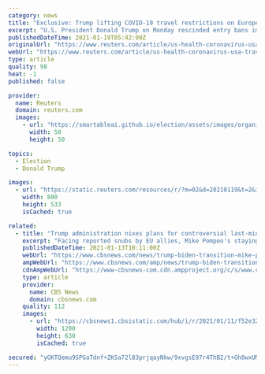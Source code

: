 ```yaml
---
category: news
title: "Exclusive: Trump lifting COVID-19 travel restrictions on Europe, UK, Brazil - sources"
excerpt: "U.S. President Donald Trump on Monday rescinded entry bans imposed because of the coronavirus on most non-U.S. citizens arriving from Brazil and much of Europe effective Jan. 26, two officials briefed on the matter told Reuters."
publishedDateTime: 2021-01-19T05:42:00Z
originalUrl: "https://www.reuters.com/article/us-health-coronavirus-usa-travel-exclusi/biden-to-block-trumps-plan-to-lift-covid-19-european-travel-restrictions-idUSKBN29N20Y"
webUrl: "https://www.reuters.com/article/us-health-coronavirus-usa-travel-exclusi/biden-to-block-trumps-plan-to-lift-covid-19-european-travel-restrictions-idUSKBN29N20Y"
type: article
quality: 98
heat: -1
published: false

provider:
  name: Reuters
  domain: reuters.com
  images:
    - url: "https://smartableai.github.io/election/assets/images/organizations/reuters.com-50x50.jpg"
      width: 50
      height: 50

topics:
  - Election
  - Donald Trump

images:
  - url: "https://static.reuters.com/resources/r/?m=02&d=20210119&t=2&i=1548250195&r=LYNXMPEH0H19C&w=800"
    width: 800
    height: 533
    isCached: true

related:
  - title: "Trump administration nixes plans for controversial last-minute foreign trips to Europe and Taiwan"
    excerpt: "Facing reported snubs by EU allies, Mike Pompeo's staying home, and Ambassador Kelly Craft won't visit Taiwan – a trip that would have infuriated China."
    publishedDateTime: 2021-01-13T10:11:00Z
    webUrl: "https://www.cbsnews.com/news/trump-biden-transition-mike-pompeo-kelly-craft-europe-taiwan-travel-cancelled/"
    ampWebUrl: "https://www.cbsnews.com/amp/news/trump-biden-transition-mike-pompeo-kelly-craft-europe-taiwan-travel-cancelled/"
    cdnAmpWebUrl: "https://www-cbsnews-com.cdn.ampproject.org/c/s/www.cbsnews.com/amp/news/trump-biden-transition-mike-pompeo-kelly-craft-europe-taiwan-travel-cancelled/"
    type: article
    provider:
      name: CBS News
      domain: cbsnews.com
    quality: 112
    images:
      - url: "https://cbsnews1.cbsistatic.com/hub/i/r/2021/01/11/f52e32c5-77b7-4e21-8af8-83be52dd5b8f/thumbnail/1200x630/ea79939e1c64abe7361b6638bd745954/gettyimages-1290714664.jpg"
        width: 1200
        height: 630
        isCached: true

secured: "yGKTQemu9SPGaTdnf+ZKSa72l83prjqayNkw/9xvgsE97r4ThB2/t+Gh0wxUMPSNPFlJgcJTGPItbf1cEl3xuYFyErLfaO96DCZ8+28W3+R58SQCpyKbdQEDeSlMagBA49jUGA3JwUtvk8VRmFMjbLGagwSNsII0k0iNnxootbJ6SUYSYPnf1R13A8kKT2t4LBAfH4t5NkDPJ3Sb3uUZ/KqLwb9keWCG0gljZml5qYUlaAVgaCQTMud5tVxQLbzhZdec2ObAzaU48nPONSNqVDuLJiZCn9XEDHPpXeJNV63BuCGpCS9yFxpJPReTxjAQj7EgXPGjhDk5HXgCxHdYwhGtriLG6B+Am4Bqb1ZCvh0=;taGoqLRZSgDyNXeyBWAn3g=="
---
```


